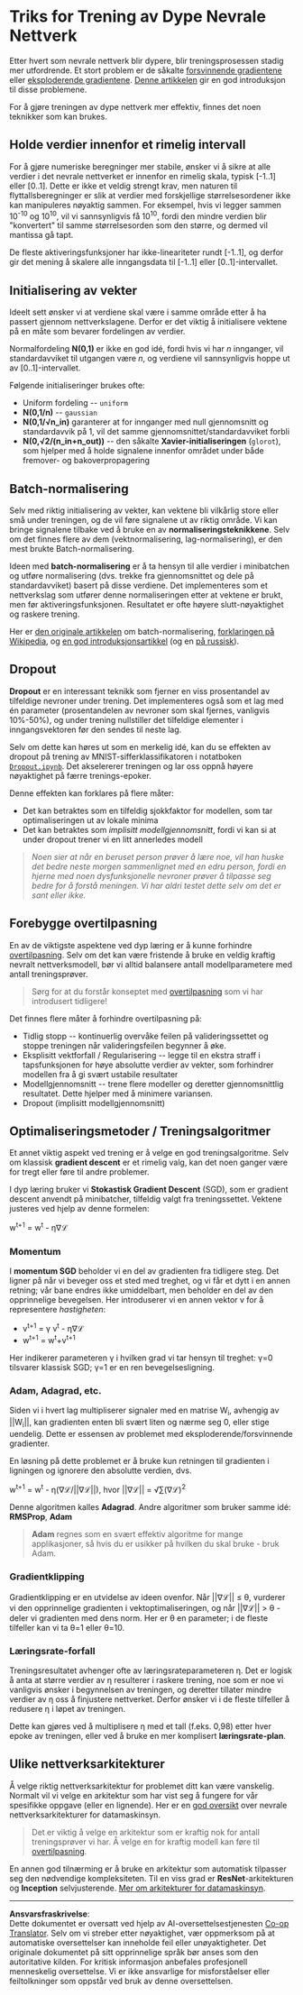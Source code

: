 <!--
CO_OP_TRANSLATOR_METADATA:
{
  "original_hash": "ae074cd940fc2f4dc24fc07b66ccbd99",
  "translation_date": "2025-08-28T15:17:10+00:00",
  "source_file": "lessons/4-ComputerVision/08-TransferLearning/TrainingTricks.md",
  "language_code": "no"
}
-->
# Triks for Trening av Dype Nevrale Nettverk

Etter hvert som nevrale nettverk blir dypere, blir treningsprosessen stadig mer utfordrende. Et stort problem er de såkalte [forsvinnende gradientene](https://en.wikipedia.org/wiki/Vanishing_gradient_problem) eller [eksploderende gradientene](https://deepai.org/machine-learning-glossary-and-terms/exploding-gradient-problem#:~:text=Exploding%20gradients%20are%20a%20problem,updates%20are%20small%20and%20controlled.). [Denne artikkelen](https://towardsdatascience.com/the-vanishing-exploding-gradient-problem-in-deep-neural-networks-191358470c11) gir en god introduksjon til disse problemene.

For å gjøre treningen av dype nettverk mer effektiv, finnes det noen teknikker som kan brukes.

## Holde verdier innenfor et rimelig intervall

For å gjøre numeriske beregninger mer stabile, ønsker vi å sikre at alle verdier i det nevrale nettverket er innenfor en rimelig skala, typisk [-1..1] eller [0..1]. Dette er ikke et veldig strengt krav, men naturen til flyttallsberegninger er slik at verdier med forskjellige størrelsesordener ikke kan manipuleres nøyaktig sammen. For eksempel, hvis vi legger sammen 10<sup>-10</sup> og 10<sup>10</sup>, vil vi sannsynligvis få 10<sup>10</sup>, fordi den mindre verdien blir "konvertert" til samme størrelsesorden som den større, og dermed vil mantissa gå tapt.

De fleste aktiveringsfunksjoner har ikke-lineariteter rundt [-1..1], og derfor gir det mening å skalere alle inngangsdata til [-1..1] eller [0..1]-intervallet.

## Initialisering av vekter

Ideelt sett ønsker vi at verdiene skal være i samme område etter å ha passert gjennom nettverkslagene. Derfor er det viktig å initialisere vektene på en måte som bevarer fordelingen av verdier.

Normalfordeling **N(0,1)** er ikke en god idé, fordi hvis vi har *n* innganger, vil standardavviket til utgangen være *n*, og verdiene vil sannsynligvis hoppe ut av [0..1]-intervallet.

Følgende initialiseringer brukes ofte:

 * Uniform fordeling -- `uniform`
 * **N(0,1/n)** -- `gaussian`
 * **N(0,1/√n_in)** garanterer at for innganger med null gjennomsnitt og standardavvik på 1, vil det samme gjennomsnittet/standardavviket forbli
 * **N(0,√2/(n_in+n_out))** -- den såkalte **Xavier-initialiseringen** (`glorot`), som hjelper med å holde signalene innenfor området under både fremover- og bakoverpropagering

## Batch-normalisering

Selv med riktig initialisering av vekter, kan vektene bli vilkårlig store eller små under treningen, og de vil føre signalene ut av riktig område. Vi kan bringe signalene tilbake ved å bruke en av **normaliseringsteknikkene**. Selv om det finnes flere av dem (vektnormalisering, lag-normalisering), er den mest brukte Batch-normalisering.

Ideen med **batch-normalisering** er å ta hensyn til alle verdier i minibatchen og utføre normalisering (dvs. trekke fra gjennomsnittet og dele på standardavviket) basert på disse verdiene. Det implementeres som et nettverkslag som utfører denne normaliseringen etter at vektene er brukt, men før aktiveringsfunksjonen. Resultatet er ofte høyere slutt-nøyaktighet og raskere trening.

Her er [den originale artikkelen](https://arxiv.org/pdf/1502.03167.pdf) om batch-normalisering, [forklaringen på Wikipedia](https://en.wikipedia.org/wiki/Batch_normalization), og [en god introduksjonsartikkel](https://towardsdatascience.com/batch-normalization-in-3-levels-of-understanding-14c2da90a338) (og en [på russisk](https://habrahabr.ru/post/309302/)).

## Dropout

**Dropout** er en interessant teknikk som fjerner en viss prosentandel av tilfeldige nevroner under trening. Det implementeres også som et lag med én parameter (prosentandelen av nevroner som skal fjernes, vanligvis 10%-50%), og under trening nullstiller det tilfeldige elementer i inngangsvektoren før den sendes til neste lag.

Selv om dette kan høres ut som en merkelig idé, kan du se effekten av dropout på trening av MNIST-sifferklassifikatoren i notatboken [`Dropout.ipynb`](Dropout.ipynb). Det akselererer treningen og lar oss oppnå høyere nøyaktighet på færre trenings-epoker.

Denne effekten kan forklares på flere måter:

 * Det kan betraktes som en tilfeldig sjokkfaktor for modellen, som tar optimaliseringen ut av lokale minima
 * Det kan betraktes som *implisitt modellgjennomsnitt*, fordi vi kan si at under dropout trener vi en litt annerledes modell

> *Noen sier at når en beruset person prøver å lære noe, vil han huske det bedre neste morgen sammenlignet med en edru person, fordi en hjerne med noen dysfunksjonelle nevroner prøver å tilpasse seg bedre for å forstå meningen. Vi har aldri testet dette selv om det er sant eller ikke.*

## Forebygge overtilpasning

En av de viktigste aspektene ved dyp læring er å kunne forhindre [overtilpasning](../../3-NeuralNetworks/05-Frameworks/Overfitting.md). Selv om det kan være fristende å bruke en veldig kraftig nevralt nettverksmodell, bør vi alltid balansere antall modellparametere med antall treningsprøver.

> Sørg for at du forstår konseptet med [overtilpasning](../../3-NeuralNetworks/05-Frameworks/Overfitting.md) som vi har introdusert tidligere!

Det finnes flere måter å forhindre overtilpasning på:

 * Tidlig stopp -- kontinuerlig overvåke feilen på valideringssettet og stoppe treningen når valideringsfeilen begynner å øke.
 * Eksplisitt vektforfall / Regularisering -- legge til en ekstra straff i tapsfunksjonen for høye absolutte verdier av vekter, som forhindrer modellen fra å gi svært ustabile resultater
 * Modellgjennomsnitt -- trene flere modeller og deretter gjennomsnittlig resultatet. Dette hjelper med å minimere variansen.
 * Dropout (implisitt modellgjennomsnitt)

## Optimaliseringsmetoder / Treningsalgoritmer

Et annet viktig aspekt ved trening er å velge en god treningsalgoritme. Selv om klassisk **gradient descent** er et rimelig valg, kan det noen ganger være for tregt eller føre til andre problemer.

I dyp læring bruker vi **Stokastisk Gradient Descent** (SGD), som er gradient descent anvendt på minibatcher, tilfeldig valgt fra treningssettet. Vektene justeres ved hjelp av denne formelen:

w<sup>t+1</sup> = w<sup>t</sup> - η∇ℒ

### Momentum

I **momentum SGD** beholder vi en del av gradienten fra tidligere steg. Det ligner på når vi beveger oss et sted med treghet, og vi får et dytt i en annen retning; vår bane endres ikke umiddelbart, men beholder en del av den opprinnelige bevegelsen. Her introduserer vi en annen vektor v for å representere *hastigheten*:

* v<sup>t+1</sup> = γ v<sup>t</sup> - η∇ℒ
* w<sup>t+1</sup> = w<sup>t</sup>+v<sup>t+1</sup>

Her indikerer parameteren γ i hvilken grad vi tar hensyn til treghet: γ=0 tilsvarer klassisk SGD; γ=1 er en ren bevegelsesligning.

### Adam, Adagrad, etc.

Siden vi i hvert lag multipliserer signaler med en matrise W<sub>i</sub>, avhengig av ||W<sub>i</sub>||, kan gradienten enten bli svært liten og nærme seg 0, eller stige uendelig. Dette er essensen av problemet med eksploderende/forsvinnende gradienter.

En løsning på dette problemet er å bruke kun retningen til gradienten i ligningen og ignorere den absolutte verdien, dvs.

w<sup>t+1</sup> = w<sup>t</sup> - η(∇ℒ/||∇ℒ||), hvor ||∇ℒ|| = √∑(∇ℒ)<sup>2</sup>

Denne algoritmen kalles **Adagrad**. Andre algoritmer som bruker samme idé: **RMSProp**, **Adam**

> **Adam** regnes som en svært effektiv algoritme for mange applikasjoner, så hvis du er usikker på hvilken du skal bruke - bruk Adam.

### Gradientklipping

Gradientklipping er en utvidelse av ideen ovenfor. Når ||∇ℒ|| ≤ θ, vurderer vi den opprinnelige gradienten i vektoptimaliseringen, og når ||∇ℒ|| > θ - deler vi gradienten med dens norm. Her er θ en parameter; i de fleste tilfeller kan vi ta θ=1 eller θ=10.

### Læringsrate-forfall

Treningsresultatet avhenger ofte av læringsrateparameteren η. Det er logisk å anta at større verdier av η resulterer i raskere trening, noe som er noe vi vanligvis ønsker i begynnelsen av treningen, og deretter tillater mindre verdier av η oss å finjustere nettverket. Derfor ønsker vi i de fleste tilfeller å redusere η i løpet av treningen.

Dette kan gjøres ved å multiplisere η med et tall (f.eks. 0,98) etter hver epoke av treningen, eller ved å bruke en mer komplisert **læringsrate-plan**.

## Ulike nettverksarkitekturer

Å velge riktig nettverksarkitektur for problemet ditt kan være vanskelig. Normalt vil vi velge en arkitektur som har vist seg å fungere for vår spesifikke oppgave (eller en lignende). Her er en [god oversikt](https://www.topbots.com/a-brief-history-of-neural-network-architectures/) over nevrale nettverksarkitekturer for datamaskinsyn.

> Det er viktig å velge en arkitektur som er kraftig nok for antall treningsprøver vi har. Å velge en for kraftig modell kan føre til [overtilpasning](../../3-NeuralNetworks/05-Frameworks/Overfitting.md).

En annen god tilnærming er å bruke en arkitektur som automatisk tilpasser seg den nødvendige kompleksiteten. Til en viss grad er **ResNet**-arkitekturen og **Inception** selvjusterende. [Mer om arkitekturer for datamaskinsyn](../07-ConvNets/CNN_Architectures.md).

---

**Ansvarsfraskrivelse**:  
Dette dokumentet er oversatt ved hjelp av AI-oversettelsestjenesten [Co-op Translator](https://github.com/Azure/co-op-translator). Selv om vi streber etter nøyaktighet, vær oppmerksom på at automatiske oversettelser kan inneholde feil eller unøyaktigheter. Det originale dokumentet på sitt opprinnelige språk bør anses som den autoritative kilden. For kritisk informasjon anbefales profesjonell menneskelig oversettelse. Vi er ikke ansvarlige for misforståelser eller feiltolkninger som oppstår ved bruk av denne oversettelsen.